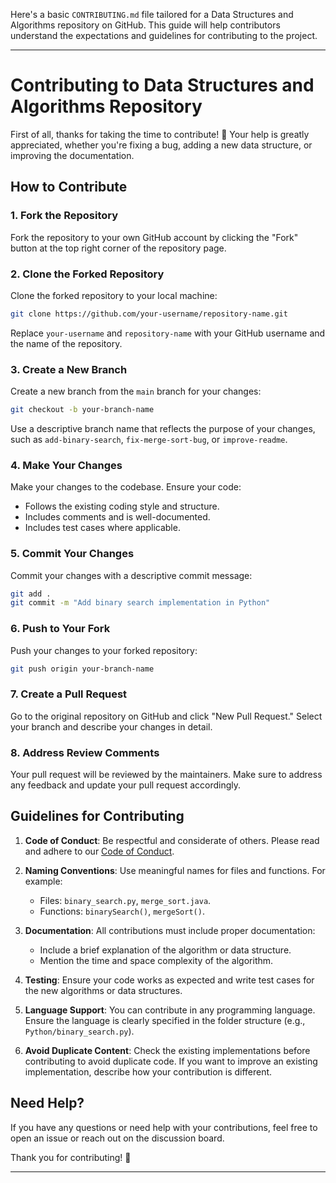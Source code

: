 Here's a basic `CONTRIBUTING.md` file tailored for a Data Structures and Algorithms repository on GitHub. This guide will help contributors understand the expectations and guidelines for contributing to the project.

---

# Contributing to Data Structures and Algorithms Repository

First of all, thanks for taking the time to contribute! 🎉 Your help is greatly appreciated, whether you're fixing a bug, adding a new data structure, or improving the documentation.

## How to Contribute

### 1. Fork the Repository

Fork the repository to your own GitHub account by clicking the "Fork" button at the top right corner of the repository page.

### 2. Clone the Forked Repository

Clone the forked repository to your local machine:

```bash
git clone https://github.com/your-username/repository-name.git
```

Replace `your-username` and `repository-name` with your GitHub username and the name of the repository.

### 3. Create a New Branch

Create a new branch from the `main` branch for your changes:

```bash
git checkout -b your-branch-name
```

Use a descriptive branch name that reflects the purpose of your changes, such as `add-binary-search`, `fix-merge-sort-bug`, or `improve-readme`.

### 4. Make Your Changes

Make your changes to the codebase. Ensure your code:

- Follows the existing coding style and structure.
- Includes comments and is well-documented.
- Includes test cases where applicable.

### 5. Commit Your Changes

Commit your changes with a descriptive commit message:

```bash
git add .
git commit -m "Add binary search implementation in Python"
```

### 6. Push to Your Fork

Push your changes to your forked repository:

```bash
git push origin your-branch-name
```

### 7. Create a Pull Request

Go to the original repository on GitHub and click "New Pull Request." Select your branch and describe your changes in detail.

### 8. Address Review Comments

Your pull request will be reviewed by the maintainers. Make sure to address any feedback and update your pull request accordingly.

## Guidelines for Contributing

1. **Code of Conduct**: Be respectful and considerate of others. Please read and adhere to our [Code of Conduct](CODE_OF_CONDUCT.md).
   
2. **Naming Conventions**: Use meaningful names for files and functions. For example:
    - Files: `binary_search.py`, `merge_sort.java`.
    - Functions: `binarySearch()`, `mergeSort()`.

3. **Documentation**: All contributions must include proper documentation:
    - Include a brief explanation of the algorithm or data structure.
    - Mention the time and space complexity of the algorithm.

4. **Testing**: Ensure your code works as expected and write test cases for the new algorithms or data structures.

5. **Language Support**: You can contribute in any programming language. Ensure the language is clearly specified in the folder structure (e.g., `Python/binary_search.py`).

6. **Avoid Duplicate Content**: Check the existing implementations before contributing to avoid duplicate code. If you want to improve an existing implementation, describe how your contribution is different.

## Need Help?

If you have any questions or need help with your contributions, feel free to open an issue or reach out on the discussion board. 

Thank you for contributing! 🙌

--- 
